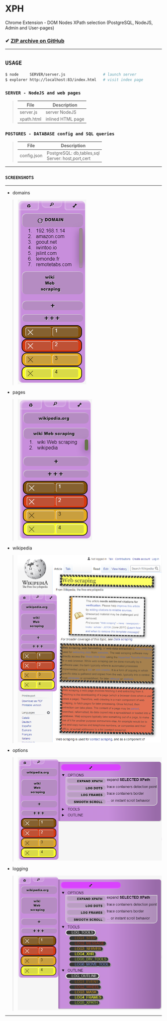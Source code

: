 <!--{{{

        ┌── manifest.json
      ➔ ├── config.json
        │
        ├── server.sh
        ├── server_mintty.sh
        │
      ➔ ├── 1_index.url
      ➔ ├── index.html
        ├── server_index.html
        ├── xpath_github.html
        │
        ├── SERVER
        │   ├── server.js
        │   └── server_sql.js
        │
        ├── javascript
        │   ├── config.js
        │   ├── div_tools_html.js
        │   ├── outline.js
        │   ├── xpath.js
        │   ├── xpath_background.js
        │   └── xpath_content.js
        │
        └── lib
            ├── lib_log.js
            ├── lib_popup.js
            ├── lib_postgres.js
            ├── lib_util.js
            └── t_details.js

└── xpath.html

8 directories, 36 files
}}}-->

# XPH
 Chrome Extension - DOM Nodes XPath selection (PostgreSQL, NodeJS, Admin and User-pages)

### ✔ [ZIP archive on GitHub](../../archive/master.zip)

<hr>

## `USAGE`
<!--{{{-->
```bash
$ node     SERVER/server.js                 # launch server
$ explorer http://localhost:83/index.html   # visit index page
```

<!--}}}-->

### `SERVER - NodeJS and web pages`
<!--{{{-->

> File                          | Description
> ------------------------------|---------------------------
> server.js                     | server NodeJS
> xpath.html                    | inlined HTML page

<!--}}}-->

### `POSTGRES - DATABASE config and SQL queries`
<!--{{{-->

> File                          | Description
> ------------------------------|-------------
> config.json                   | PostgreSQL: db,tables,sql<br>Server: host,port,cert

<!--}}}-->

<hr>

### `SCREENSHOTS`

<hr>

<!--{{{-->

* domains

> ![domains](/screenshot/domains.png)

* pages

> ![pages](/screenshot/pages.png)

* wikipedia

> ![wikipedia](/screenshot/wikipedia.png)

* options

> ![options](/screenshot/options.png)

* logging

> ![logging](/screenshot/logging.png)

<!--}}}-->

<hr>
